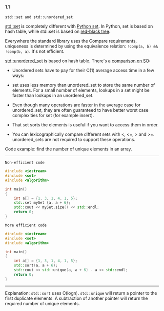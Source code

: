 #### 1.1 

	std::set and std::unordered_set

[std::set](https://en.cppreference.com/w/cpp/container/set) is completely different with [Python set](\\web). In Python, set is based on hash table, while std::set is based on [red-black tree](https://en.wikipedia.org/wiki/Red%E2%80%93black_tree).

Everywhere the standard library uses the Compare requirements, uniqueness is determined by using the equivalence relation: `!comp(a, b) && !comp(b, a)`. It's not efficient. 

[std::unordered_set]() is based on hash table. There's a [comparison on SO](https://stackoverflow.com/questions/1349734/why-would-anyone-use-set-instead-of-unordered-set):

* Unordered sets have to pay for their O(1) average access time in a few ways:

* set uses less memory than unordered_set to store the same number of elements.
For a small number of elements, lookups in a set might be faster than lookups in an unordered_set.

* Even though many operations are faster in the average case for unordered_set, they are often guaranteed to have better worst case complexities for set (for example insert).

* That set sorts the elements is useful if you want to access them in order.

* You can lexicographically compare different sets with <, <=, > and >=. unordered_sets are not required to support these operations.



Code example: find the number of unique elements in an array.

----

	Non-efficient code


```cpp
#include <iostream>
#include <set>
#include <algorithm>

int main()
{
	int a[] = {1, 3, 1, 4, 1, 5};
	std::set mySet {a, a + 6};
	std::cout << mySet.size() << std::endl;
	return 0;
}
```

	More efficient code

```cpp
#include <iostream>
#include <set>
#include <algorithm>

int main()
{
	int a[] = {1, 3, 1, 4, 1, 5};
	std::sort(a, a + 6);
	std::cout << std::unique(a, a + 6) - a << std::endl;
	return 0;
}

```


-------

Explanation: `std::sort` uses O(logn). `std::unique` will return a pointer to the first duplicate elements. A subtraction of another pointer will return the required number of unique elements.